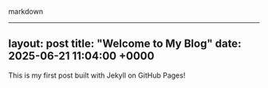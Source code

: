 markdown

---
layout: post
title: "Welcome to My Blog"
date: 2025-06-21 11:04:00 +0000
---

This is my first post built with Jekyll on GitHub Pages!